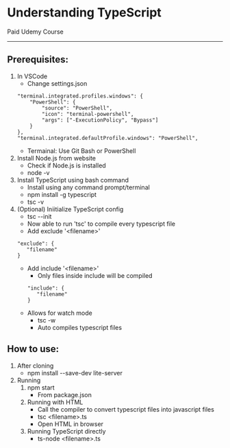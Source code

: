 # Understanding TypeScript

Paid Udemy Course

---

## **Prerequisites**:

1. In VSCode
   - Change settings.json
   <pre><code>"terminal.integrated.profiles.windows": {
       "PowerShell": {
           "source": "PowerShell",
           "icon": "terminal-powershell",
           "args": ["-ExecutionPolicy", "Bypass"]
       }
   },
   "terminal.integrated.defaultProfile.windows": "PowerShell",</code></pre>
   - Termainal: Use Git Bash or PowerShell
2. Install Node.js from website
   - Check if Node.js is installed
   - node -v
3. Install TypeScript using bash command
   - Install using any command prompt/terminal
   - npm install -g typescript
   - tsc -v
4. (Optional) Iniitialize TypeScript config
   - tsc --init
   - Now able to run 'tsc' to compile every typescript file
   - Add exclude '\<filename>'
   <pre><code>"exclude": {
      "filename"
   }
   </code></pre>
   - Add include '\<filename>'
     - Only files inside include will be compiled
     <pre><code>"include": {
        "filename"
     }
     </code></pre>
   - Allows for watch mode
     - tsc -w
     - Auto compiles typescript files

## **How to use**:

1.  After cloning
    - npm install --save-dev lite-server
2.  Running
    1. npm start
       - From package.json
    2. Running with HTML
       - Call the compiler to convert typescript files into javascript files
       - tsc \<filename>.ts
       - Open HTML in browser
    3. Running TypeScript directly
       - ts-node \<filename>.ts
